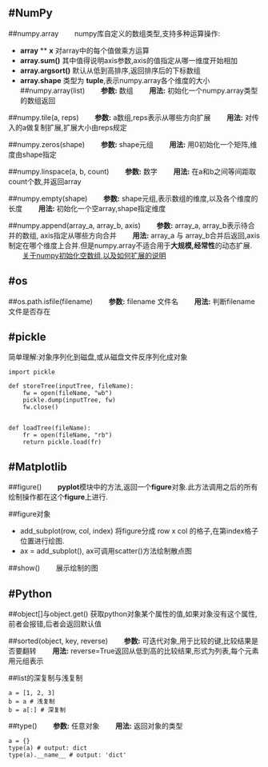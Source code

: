 #NumPy
---
##numpy.array
&emsp;&emsp;numpy库自定义的数组类型,支持多种运算操作:
* **array** ** **x** 对array中的每个值做乘方运算
* **array.sum()** 其中值得说明axis参数,axis的值指定从哪一维度开始相加
* **array.argsort()** 默认从低到高排序,返回排序后的下标数组
* **array.shape** 类型为 **tuple**,表示numpy.array各个维度的大小
##numpy.array(list)
&emsp;&emsp;**参数:** 数组
&emsp;&emsp;**用法:** 初始化一个numpy.array类型的数组返回

##numpy.tile(a, reps)
&emsp;&emsp;**参数:** a数组,reps表示从哪些方向扩展
&emsp;&emsp;**用法:** 对传入的a做复制扩展,扩展大小由reps规定

##numpy.zeros(shape)
&emsp;&emsp;**参数:** shape元组
&emsp;&emsp;**用法:** 用0初始化一个矩阵,维度由shape指定

##numpy.linspace(a, b, count)
&emsp;&emsp;**参数:** 数字
&emsp;&emsp;**用法:** 在a和b之间等间距取count个数,并返回array

##numpy.empty(shape)
&emsp;&emsp;**参数:** shape元组,表示数组的维度,以及各个维度的长度
&emsp;&emsp;**用法:** 初始化一个空array,shape指定维度

##numpy.append(array_a, array_b, axis)
&emsp;&emsp;**参数:** array_a, array_b表示待合并的数组, axis指定从哪些方向合并
&emsp;&emsp;**用法:** array_a 与 array_b合并后返回,axis制定在哪个维度上合并.但是numpy.array不适合用于**大规模,经常性**的动态扩展.
&emsp;&emsp;[关于numpy初始化空数组,以及如何扩展的说明](https://vimsky.com/article/3717.html)

#os
---
##os.path.isfile(filename)
&emsp;&emsp;**参数:** filename 文件名
&emsp;&emsp;**用法:** 判断filename文件是否存在

#pickle
---
简单理解:对象序列化到磁盘,或从磁盘文件反序列化成对象
```
import pickle

def storeTree(inputTree, fileName):
    fw = open(fileName, "wb")
    pickle.dump(inputTree, fw)
    fw.close()


def loadTree(fileName):
    fr = open(fileName, "rb")
    return pickle.load(fr)
```


#Matplotlib
---
##figure()
&emsp;&emsp;**pyplot**模块中的方法,返回一个**figure**对象.此方法调用之后的所有绘制操作都在这个**figure**上进行.

##figure对象
* add_subplot(row, col, index) 将figure分成 row x col 的格子,在第index格子位置进行绘图.
* ax = add_subplot(), ax可调用scatter()方法绘制散点图

##show()
&emsp;&emsp;展示绘制的图

#Python
---
##object[]与object.get()
获取python对象某个属性的值,如果对象没有这个属性,前者会报错,后者会返回默认值

##sorted(object, key, reverse)
&emsp;&emsp;**参数:** 可迭代对象,用于比较的键,比较结果是否要翻转
&emsp;&emsp;**用法:** reverse=True返回从低到高的比较结果,形式为列表,每个元素用元组表示

##list的深复制与浅复制

```
a = [1, 2, 3]
b = a # 浅复制
b = a[:] # 深复制
```

##type()
&emsp;&emsp;**参数:** 任意对象
&emsp;&emsp;**用法:** 返回对象的类型

```
a = {}
type(a) # output: dict
type(a).__name__ # output: 'dict'
```
